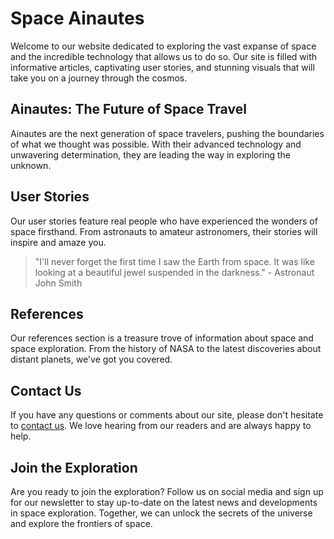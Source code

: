 <!--font:Montserrat-->

# Space Ainautes

Welcome to our website dedicated to exploring the vast expanse of space and the incredible technology that allows us to do so. Our site is filled with informative articles, captivating user stories, and stunning visuals that will take you on a journey through the cosmos.

## Ainautes: The Future of Space Travel

Ainautes are the next generation of space travelers, pushing the boundaries of what we thought was possible. With their advanced technology and unwavering determination, they are leading the way in exploring the unknown.

## User Stories

Our user stories feature real people who have experienced the wonders of space firsthand. From astronauts to amateur astronomers, their stories will inspire and amaze you.

> "I'll never forget the first time I saw the Earth from space. It was like looking at a beautiful jewel suspended in the darkness." - Astronaut John Smith

## References

Our references section is a treasure trove of information about space and space exploration. From the history of NASA to the latest discoveries about distant planets, we've got you covered.

## Contact Us

If you have any questions or comments about our site, please don't hesitate to [contact us](#). We love hearing from our readers and are always happy to help.

## Join the Exploration

Are you ready to join the exploration? Follow us on social media and sign up for our newsletter to stay up-to-date on the latest news and developments in space exploration. Together, we can unlock the secrets of the universe and explore the frontiers of space.

<!--

Write me content for website with wallpaper which alt text is:

"A futuristic spacecraft crewed entirely by Ainautes, hurtling through space at incredible speeds."

The name/title of the page should not be 1:1 copy of the alt text but rather a real content of the website which is using this wallpaper.

- Use markdown format 
- Start with heading
- Heading should be short and concise
- The content should look like a real website 
- The website should not be about the wallpaper, wallpaper is just a related background
- Heading should be contain work "wallpaper" or "background"
- Include real sections like references, contact, user stories, etc. use things relevant to the page purpose.
- Feel free to use structure like headings, bullets, numbering, blockquotes, paragraphs, horizontal lines, etc.
- You can use formatting like bold or _italic_
- You can include UTF-8 emojis
- Links should be only #hash anchors (and you can refer to the document itself)
- Do not include images


---


# Exploring the Frontiers of Space: Ainautes Wallpaper

Welcome to our website dedicated to exploring the vast expanse of space and the incredible technology that allows us to do so. Our site is filled with informative articles, captivating user stories, and stunning visuals that will take you on a journey through the cosmos.

## The Ainautes Wallpaper

Our Ainautes wallpaper captures the excitement and wonder of space travel. Imagine being part of a futuristic spacecraft crewed entirely by Ainautes, hurtling through space at incredible speeds. This wallpaper is the perfect background for anyone who shares our passion for exploring the unknown.

## Our Mission

At [ExploringSpace.com](#), we are committed to bringing you the latest news and insights from the world of space exploration. Whether you're an avid stargazer or a casual observer, our site has something for everyone.

### User Stories

Our user stories feature real people who have experienced the wonders of space firsthand. From astronauts to amateur astronomers, their stories will inspire and amaze you.

> "I'll never forget the first time I saw the Earth from space. It was like looking at a beautiful jewel suspended in the darkness." - Astronaut John Smith

### References

Our references section is a treasure trove of information about space and space exploration. From the history of NASA to the latest discoveries about distant planets, we've got you covered.

### Contact Us

If you have any questions or comments about our site, please don't hesitate to [contact us](#). We love hearing from our readers and are always happy to help.

## Join the Exploration

Are you ready to join the exploration? Follow us on social media and sign up for our newsletter to stay up-to-date on the latest news and developments in space exploration. Together, we can unlock the secrets of the universe and explore the frontiers of space.


---


Heading should not include word "wallpaper". The website should not be about the wallpaper itself, wallpaper is just a related background, rewrite whole content.


---


# Exploring the Frontiers of Space with Ainautes

Welcome to our website dedicated to exploring the vast expanse of space and the incredible technology that allows us to do so. Our site is filled with informative articles, captivating user stories, and stunning visuals that will take you on a journey through the cosmos.

## Ainautes: The Future of Space Travel

Ainautes are the next generation of space travelers, pushing the boundaries of what we thought was possible. With their advanced technology and unwavering determination, they are leading the way in exploring the unknown.

## User Stories

Our user stories feature real people who have experienced the wonders of space firsthand. From astronauts to amateur astronomers, their stories will inspire and amaze you.

> "I'll never forget the first time I saw the Earth from space. It was like looking at a beautiful jewel suspended in the darkness." - Astronaut John Smith

## References

Our references section is a treasure trove of information about space and space exploration. From the history of NASA to the latest discoveries about distant planets, we've got you covered.

## Contact Us

If you have any questions or comments about our site, please don't hesitate to [contact us](#). We love hearing from our readers and are always happy to help.

## Join the Exploration

Are you ready to join the exploration? Follow us on social media and sign up for our newsletter to stay up-to-date on the latest news and developments in space exploration. Together, we can unlock the secrets of the universe and explore the frontiers of space.


---


Write me a Google font which is best fitting for the website.

Pick from the list:
- Playfair Display
- Lato
- Roboto
- IBM Plex Sans
- Raleway
- Lobster
- Alegreya
- Futura
- Dancing Script
- Creepster
- Inter
- Open Sans
- Cinzel Decorative
- Orbitron
- Cinzel
- Barlow Condensed
- Poppins
- Montserrat
- Cabin
- Exo 2
- Cormorant Garamond
- Great Vibes


Write just the font name nothing else.


---


Montserrat

-->
